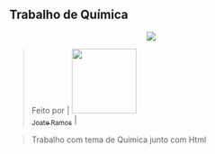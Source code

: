## Trabalho de Química

<p align="center">
<img loading="lazy" src="http://img.shields.io/static/v1?label=STATUS&message=EM%20DESENVOLVIMENTO&color=GREEN&style=for-the-badge"/>
</p>

 > Feito por 
| [<img loading="lazy" src="https://avatars.githubusercontent.com/u/91232413?v=4" width=115><br><sub>Joate Ramos</sub>](https://github.com/joateramos) |

> Trabalho com tema de Química junto com Html

